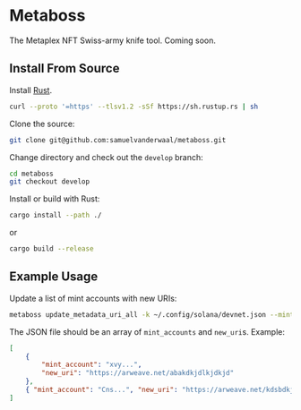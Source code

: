 # Metaboss

The Metaplex NFT Swiss-army knife tool. Coming soon.

## Install From Source

Install [Rust](https://www.rust-lang.org/tools/install).

```bash
curl --proto '=https' --tlsv1.2 -sSf https://sh.rustup.rs | sh
```

Clone the source:

```bash
git clone git@github.com:samuelvanderwaal/metaboss.git
```

Change directory and check out the `develop` branch:

```bash
cd metaboss
git checkout develop
```

Install or build with Rust:

```bash
cargo install --path ./
```

or

```bash
cargo build --release
```

## Example Usage

Update a list of mint accounts with new URIs:

```bash
metaboss update_metadata_uri_all -k ~/.config/solana/devnet.json --mint-accounts <path_to_json_file>
```

The JSON file should be an array of `mint_accounts` and `new_uri`s. Example:

```json
[
    {
        "mint_account": "xvy...",
        "new_uri": "https://arweave.net/abakdkjdlkjdkjd"
    },
    { "mint_account": "Cns...", "new_uri": "https://arweave.net/kdsbdkjdkj" }
]
```
